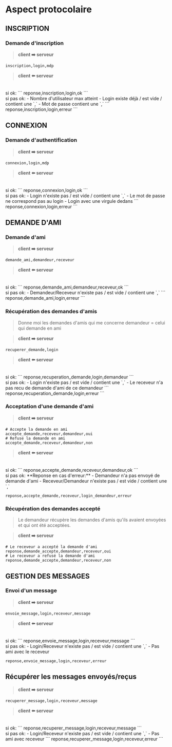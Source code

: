 # Aspect protocolaire

## INSCRIPTION

### Demande d'inscription

> **client ➡️ serveur**
```
inscription,login,mdp
```

> **client ⬅️ serveur**
<br>
si ok:
```
reponse,inscription,login,ok
```

<br>
si pas ok:
- Nombre d'utilisateur max atteint
- Login existe déjà / est vide / contient une `,` 
- Mot de passe contient une `,`
```
reponse,inscription,login,erreur
```

## CONNEXION

### Demande d'authentification

> **client ➡️ serveur**
```
connexion,login,mdp
```

> **client ⬅️ serveur**
<br>
si ok:
```
reponse,connexion,login,ok
```

<br>
si pas ok:
- Login n'existe pas / est vide / contient une `,`
- Le mot de passe ne correspond pas au login
- Login avec une virgule dedans
```
reponse,connexion,login,erreur
```

## DEMANDE D'AMI

### Demande d'ami

> **client ➡️ serveur**
```
demande_ami,demandeur,receveur
```


> **client ⬅️ serveur**
<br>
si ok:
```
reponse,demande_ami,demandeur,receveur,ok
```

<br>
si pas ok:
- Demandeur/Receveur n'existe pas / est vide / contient une `,`
```
reponse,demande_ami,login,erreur
```

### Récupération des demandes d'amis
> Donne moi les demandes d'amis qui me concerne
> demandeur = celui qui demande en ami

> **client ➡️ serveur**
```
recuperer_demande,login
```

> **client ⬅️ serveur**
<br>
si ok:
```
reponse,recuperation_demande,login,demandeur
```

<br>
si pas ok:
- Login n'existe pas / est vide / contient une `,`
- Le receveur n'a pas recu de demande d'ami de ce demandeur
```
reponse,recuperation_demande,login,erreur
```

### Acceptation d'une demande d'ami

> **client ➡️ serveur**
```
# Accepte la demande en ami
accepte_demande,receveur,demandeur,oui
# Refuse la demande en ami
accepte_demande,receveur,demandeur,non
```

> **client ⬅️ serveur**
<br>
si ok:
```
reponse,accepte_demande,receveur,demandeur,ok
```

<br>
si pas ok: 
**Reponse en cas d'erreur:**
- Demandeur n'a pas envoyé de demande d'ami
- Receveur/Demandeur n'existe pas / est vide / contient une `,`

```
reponse,accepte_demande,receveur,login_demandeur,erreur
```


### Récupération des demandes accepté
> Le demandeur récupère les demandes d'amis qu'ils avaient envoyées et qui ont été acceptées.

> **client ➡️ serveur**
```
# Le receveur a accepté la demande d'ami
reponse,demande_accepte,demandeur,receveur,oui
# Le receveur a refusé la demande d'ami
reponse,demande_accepte,demandeur,receveur,non
```


## GESTION DES MESSAGES

### Envoi d'un message

> **client ➡️ serveur**
```
envoie_message,login,receveur,message
```

> **client ⬅️ serveur**

<br>
si ok:
```
reponse,envoie_message,login,receveur,message
```
 
<br>
si pas ok:
- Login/Receveur n'existe pas / est vide / contient une `,`
- Pas ami avec le receveur

```
reponse,envoie_message,login,receveur,erreur
```

## Récupérer les messages envoyés/reçus

> **client ➡️ serveur**
```
recuperer_message,login,receveur,message
```

> **client ⬅️ serveur**

<br>
si ok:
```
reponse,recuperer_message,login,receveur,message
```

<br>
si pas ok:
- Login/Receveur n'existe pas / est vide / contient une `,`
- Pas ami avec receveur
```
reponse,recuperer_message,login,receveur,erreur
```
